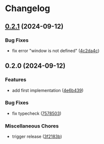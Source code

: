 # Changelog

## [0.2.1](https://github.com/ocavue/astro-theme-toggle/compare/v0.2.0...v0.2.1) (2024-09-12)


### Bug Fixes

* fix error "window is not defined" ([4c2da4c](https://github.com/ocavue/astro-theme-toggle/commit/4c2da4c19d64c25f4c1409d1a7ad24cf9570e3bb))

## 0.2.0 (2024-09-12)


### Features

* add first implementation ([4e6b439](https://github.com/ocavue/astro-theme-toggle/commit/4e6b439caa8c5031e0d51029bdec9143a25d2b4b))


### Bug Fixes

* fix typecheck ([7578503](https://github.com/ocavue/astro-theme-toggle/commit/7578503404d4021b0da989d1bd36350a9f6f97b7))


### Miscellaneous Chores

* trigger release ([3f2183b](https://github.com/ocavue/astro-theme-toggle/commit/3f2183babdbd59a139da7b00a2f0680043a6cabe))
